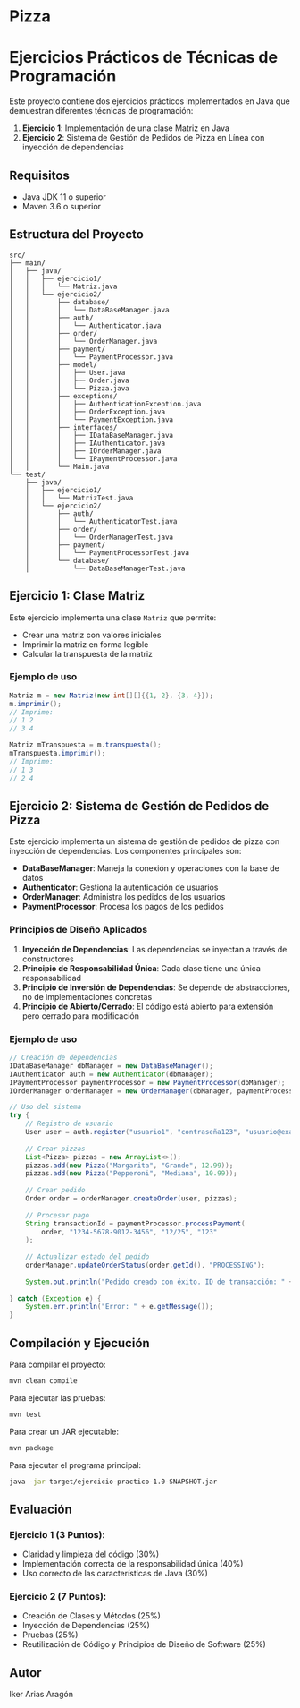# Pizza
# Ejercicios Prácticos de Técnicas de Programación

Este proyecto contiene dos ejercicios prácticos implementados en Java que demuestran diferentes técnicas de programación:

1. **Ejercicio 1**: Implementación de una clase Matriz en Java
2. **Ejercicio 2**: Sistema de Gestión de Pedidos de Pizza en Línea con inyección de dependencias

## Requisitos

- Java JDK 11 o superior
- Maven 3.6 o superior

## Estructura del Proyecto

```
src/
├── main/
│   ├── java/
│   │   ├── ejercicio1/
│   │   │   └── Matriz.java
│   │   └── ejercicio2/
│   │       ├── database/
│   │       │   └── DataBaseManager.java
│   │       ├── auth/
│   │       │   └── Authenticator.java
│   │       ├── order/
│   │       │   └── OrderManager.java
│   │       ├── payment/
│   │       │   └── PaymentProcessor.java
│   │       ├── model/
│   │       │   ├── User.java
│   │       │   ├── Order.java
│   │       │   └── Pizza.java
│   │       ├── exceptions/
│   │       │   ├── AuthenticationException.java
│   │       │   ├── OrderException.java
│   │       │   └── PaymentException.java
│   │       ├── interfaces/
│   │       │   ├── IDataBaseManager.java
│   │       │   ├── IAuthenticator.java
│   │       │   ├── IOrderManager.java
│   │       │   └── IPaymentProcessor.java
│   │       └── Main.java
└── test/
    ├── java/
    │   ├── ejercicio1/
    │   │   └── MatrizTest.java
    │   └── ejercicio2/
    │       ├── auth/
    │       │   └── AuthenticatorTest.java
    │       ├── order/
    │       │   └── OrderManagerTest.java
    │       ├── payment/
    │       │   └── PaymentProcessorTest.java
    │       └── database/
    │           └── DataBaseManagerTest.java
```

## Ejercicio 1: Clase Matriz

Este ejercicio implementa una clase `Matriz` que permite:

- Crear una matriz con valores iniciales
- Imprimir la matriz en forma legible
- Calcular la transpuesta de la matriz

### Ejemplo de uso

```java
Matriz m = new Matriz(new int[][]{{1, 2}, {3, 4}});
m.imprimir();
// Imprime:
// 1 2
// 3 4

Matriz mTranspuesta = m.transpuesta();
mTranspuesta.imprimir();
// Imprime:
// 1 3
// 2 4
```

## Ejercicio 2: Sistema de Gestión de Pedidos de Pizza

Este ejercicio implementa un sistema de gestión de pedidos de pizza con inyección de dependencias. Los componentes principales son:

- **DataBaseManager**: Maneja la conexión y operaciones con la base de datos
- **Authenticator**: Gestiona la autenticación de usuarios
- **OrderManager**: Administra los pedidos de los usuarios
- **PaymentProcessor**: Procesa los pagos de los pedidos

### Principios de Diseño Aplicados

1. **Inyección de Dependencias**: Las dependencias se inyectan a través de constructores
2. **Principio de Responsabilidad Única**: Cada clase tiene una única responsabilidad
3. **Principio de Inversión de Dependencias**: Se depende de abstracciones, no de implementaciones concretas
4. **Principio de Abierto/Cerrado**: El código está abierto para extensión pero cerrado para modificación

### Ejemplo de uso

```java
// Creación de dependencias
IDataBaseManager dbManager = new DataBaseManager();
IAuthenticator auth = new Authenticator(dbManager);
IPaymentProcessor paymentProcessor = new PaymentProcessor(dbManager);
IOrderManager orderManager = new OrderManager(dbManager, paymentProcessor);

// Uso del sistema
try {
    // Registro de usuario
    User user = auth.register("usuario1", "contraseña123", "usuario@example.com");
    
    // Crear pizzas
    List<Pizza> pizzas = new ArrayList<>();
    pizzas.add(new Pizza("Margarita", "Grande", 12.99));
    pizzas.add(new Pizza("Pepperoni", "Mediana", 10.99));
    
    // Crear pedido
    Order order = orderManager.createOrder(user, pizzas);
    
    // Procesar pago
    String transactionId = paymentProcessor.processPayment(
        order, "1234-5678-9012-3456", "12/25", "123"
    );
    
    // Actualizar estado del pedido
    orderManager.updateOrderStatus(order.getId(), "PROCESSING");
    
    System.out.println("Pedido creado con éxito. ID de transacción: " + transactionId);
    
} catch (Exception e) {
    System.err.println("Error: " + e.getMessage());
}
```

## Compilación y Ejecución

Para compilar el proyecto:

```bash
mvn clean compile
```

Para ejecutar las pruebas:

```bash
mvn test
```

Para crear un JAR ejecutable:

```bash
mvn package
```

Para ejecutar el programa principal:

```bash
java -jar target/ejercicio-practico-1.0-SNAPSHOT.jar
```

## Evaluación

### Ejercicio 1 (3 Puntos):
- Claridad y limpieza del código (30%)
- Implementación correcta de la responsabilidad única (40%)
- Uso correcto de las características de Java (30%)

### Ejercicio 2 (7 Puntos):
- Creación de Clases y Métodos (25%)
- Inyección de Dependencias (25%)
- Pruebas (25%)
- Reutilización de Código y Principios de Diseño de Software (25%)

## Autor

Iker Arias Aragón

